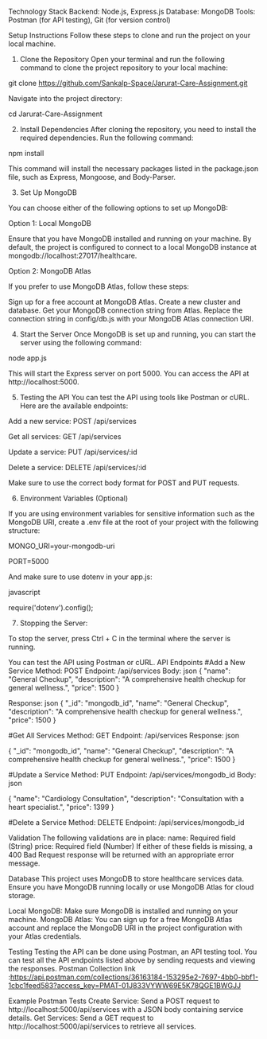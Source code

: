 Technology Stack
Backend: Node.js, Express.js
Database: MongoDB
Tools: Postman (for API testing), Git (for version control)



Setup Instructions
Follow these steps to clone and run the project on your local machine.

1. Clone the Repository
Open your terminal and run the following command to clone the project repository to your local machine:


git clone https://github.com/Sankalp-Space/Jarurat-Care-Assignment.git


Navigate into the project directory:

cd Jarurat-Care-Assignment



2. Install Dependencies
After cloning the repository, you need to install the required dependencies. Run the following command:

npm install

This command will install the necessary packages listed in the package.json file, such as Express, Mongoose, and Body-Parser.

3. Set Up MongoDB

You can choose either of the following options to set up MongoDB:

Option 1: Local MongoDB

Ensure that you have MongoDB installed and running on your machine. By default, the project is configured to connect to a local MongoDB instance at mongodb://localhost:27017/healthcare.


Option 2: MongoDB Atlas

If you prefer to use MongoDB Atlas, follow these steps:

Sign up for a free account at MongoDB Atlas.
Create a new cluster and database.
Get your MongoDB connection string from Atlas.
Replace the connection string in config/db.js with your MongoDB Atlas connection URI.


4. Start the Server
Once MongoDB is set up and running, you can start the server using the following command:

 node app.js
 
This will start the Express server on port 5000. You can access the API at http://localhost:5000.

5. Testing the API
You can test the API using tools like Postman or cURL. Here are the available endpoints:

Add a new service:
POST /api/services

Get all services:
GET /api/services

Update a service:
PUT /api/services/:id

Delete a service:
DELETE /api/services/:id

Make sure to use the correct body format for POST and PUT requests.

6. Environment Variables (Optional)

If you are using environment variables for sensitive information such as the MongoDB URI, create a .env file at the root of your project with the following structure:



MONGO_URI=your-mongodb-uri

PORT=5000



And make sure to use dotenv in your app.js:

javascript

require('dotenv').config();



7. Stopping the Server:
   
To stop the server, press Ctrl + C in the terminal where the server is running.



You can test the API using Postman or cURL.
API Endpoints
#Add a New Service
Method: POST
Endpoint: /api/services
Body:
json
{
  "name": "General Checkup",
  "description": "A comprehensive health checkup for general wellness.",
  "price": 1500
}

Response:
json
{
  "_id": "mongodb_id",
  "name": "General Checkup",
  "description": "A comprehensive health checkup for general wellness.",
  "price": 1500
}


#Get All Services
Method: GET
Endpoint: /api/services
Response:
json

  {
    "_id": "mongodb_id",
    "name": "General Checkup",
    "description": "A comprehensive health checkup for general wellness.",
    "price": 1500
  }

#Update a Service
Method: PUT
Endpoint: /api/services/mongodb_id
Body:
json

{
  "name": "Cardiology Consultation",
  "description": "Consultation with a heart specialist.",
  "price": 1399
}


#Delete a Service
Method: DELETE
Endpoint: /api/services/mongodb_id

Validation
The following validations are in place:
name: Required field (String)
price: Required field (Number)
If either of these fields is missing, a 400 Bad Request response will be returned with an appropriate error message.

Database
This project uses MongoDB to store healthcare services data. Ensure you have MongoDB running locally or use MongoDB Atlas for cloud storage.

Local MongoDB: Make sure MongoDB is installed and running on your machine.
MongoDB Atlas: You can sign up for a free MongoDB Atlas account and replace the MongoDB URI in the project configuration with your Atlas credentials.

Testing
Testing the API can be done using Postman, an API testing tool. You can test all the API endpoints listed above by sending requests and viewing the responses.
Postman Collection link :https://api.postman.com/collections/36163184-153295e2-7697-4bb0-bbf1-1cbc1feed583?access_key=PMAT-01J833VYWW69E5K78QGE1BWGJJ

Example Postman Tests
Create Service: Send a POST request to http://localhost:5000/api/services with a JSON body containing service details.
Get Services: Send a GET request to http://localhost:5000/api/services to retrieve all services.

